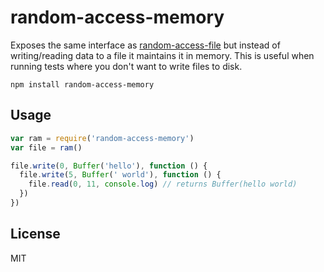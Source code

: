 # random-access-memory

Exposes the same interface as [random-access-file](https://github.com/mafintosh/random-access-file) but instead of writing/reading data to a file it maintains it in memory. This is useful when running tests where you don't want to write files to disk.

```
npm install random-access-memory
```

## Usage

``` js
var ram = require('random-access-memory')
var file = ram()

file.write(0, Buffer('hello'), function () {
  file.write(5, Buffer(' world'), function () {
    file.read(0, 11, console.log) // returns Buffer(hello world)
  })
})
```

## License

MIT

